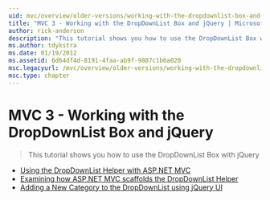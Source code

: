 ```yaml
---
uid: mvc/overview/older-versions/working-with-the-dropdownlist-box-and-jquery/index
title: "MVC 3 - Working with the DropDownList Box and jQuery | Microsoft Docs"
author: rick-anderson
description: "This tutorial shows you how to use the DropDownList Box with jQuery"
ms.author: tdykstra
ms.date: 01/19/2012
ms.assetid: 6d64df4d-8191-4faa-ab9f-9807c1b0a020
msc.legacyurl: /mvc/overview/older-versions/working-with-the-dropdownlist-box-and-jquery
msc.type: chapter
---
```

# MVC 3 - Working with the DropDownList Box and jQuery

> This tutorial shows you how to use the DropDownList Box with jQuery

- [Using the DropDownList Helper with ASP.NET MVC](using-the-dropdownlist-helper-with-aspnet-mvc.md)
- [Examining how ASP.NET MVC scaffolds the DropDownList Helper](examining-how-aspnet-mvc-scaffolds-the-dropdownlist-helper.md)
- [Adding a New Category to the DropDownList using jQuery UI](adding-a-new-category-to-the-dropdownlist-using-jquery-ui.md)

